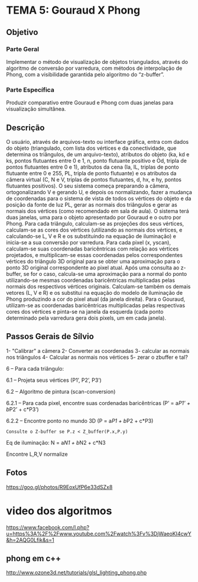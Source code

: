 # TEMA 5: Gouraud X Phong #

## Objetivo ##
### Parte Geral ###
Implementar o método de visualização de objetos triangulados, através do
algoritmo de conversão por varredura, com métodos de interpolação de Phong, com a
visibilidade garantida pelo algoritmo do “z-buffer”.
### Parte Específica ###
Produzir comparativo entre Gouraud e Phong com duas janelas para
visualização simultânea.

## Descrição
O usuário, através de arquivos-texto ou interface gráfica, entra com dados do objeto (triangulado, com lista dos vértices e da conectividade, que determina os triângulos, de um arquivo-texto), atributos do objeto (ka, kd e ks, pontos flutuantes entre 0 e 1, n, ponto flutuante positivo e Od, tripla de pontos flutuantes entre 0 e 1), atributos da cena (Ia, IL, triplas de ponto flutuante entre 0 e 255, PL, tripla de ponto flutuante) e os atributos da câmera virtual (C, N e V, triplas de pontos flutuantes, d, hx, e hy, pontos flutuantes positivos). O seu sistema começa preparando a câmera, ortogonalizando V e gerando U, e depois os normalizando, fazer a mudança de coordenadas para o sistema de vista de todos os vértices do objeto e da posição da fonte de luz PL, gerar as normais dos triângulos e gerar as normais dos vértices (como recomendado em sala de aula). O sistema terá duas janelas, uma para o objeto apresentado por Gouraud e o outro por Phong. Para cada triângulo, calculam-se as projeções dos seus vértices, calculam-se as cores dos vértices (utilizando as normais dos vértices, e calculando-se L, V e R e os substituindo na equação de iluminação) e inicia-se a sua conversão por varredura. Para cada pixel (x, yscan), calculam-se suas coordenadas baricêntricas com relação aos vértices projetados, e multiplicam-se essas coordenadas pelos correspondentes vértices do triângulo 3D original para se obter uma aproximação para o ponto 3D original correspondente ao pixel atual. Após uma consulta ao z-buffer, se for o caso, calcula-se uma aproximação para a normal do ponto utilizando-se mesmas coordenadas baricêntricas multiplicadas pelas normais dos respectivos vértices originais. Calculam-se também os demais vetores (L, V e R) e os substitui na equação do modelo de iluminação de Phong produzindo a cor do pixel atual (da janela direita). Para o Gouraud, utilizam-se as coordenadas baricêntricas multiplicadas pelas respectivas cores dos vértices e pinta-se na janela da esquerda (cada ponto determinado pela varredura gera dois pixels, um em cada janela).

## Passos Gerais de Sílvio ##

1- "Calibrar" a câmera
2- Converter as coordenadas
3- calcular as normais nos triângulos
4- Calcular as normais nos vértices
5- zerar o zbuffer e tal?

6 – Para cada triângulo:

6.1 – Projeta seus vértices (P1’, P2’, P3’)

6.2 – Algoritmo de pintura (scan-conversion)

6.2.1 – Para cada pixel, encontre suas cordenadas baricêntricas (P’ = a*P1’ + b*P2’ + c*P3’)

6.2.2 – Encontre ponto no mundo 3D (P = a*P1 + b*P2 + c*P3)

	Consulte o Z-buffer se P.z < Z_buffer(P.x,P.y)

Eq de iluminação: N = a*N1 + b*N2 + c*N3

Encontre L,R,V normalize

## Fotos ##
https://goo.gl/photos/R9EoxUfP6e33dSZx8

# video dos algoritmos ##
https://www.facebook.com/l.php?u=https%3A%2F%2Fwww.youtube.com%2Fwatch%3Fv%3DjWaeoKI4cwY&h=2AQG0Lfik&s=1

## phong em c++  ##
http://www.ozone3d.net/tutorials/glsl_lighting_phong.php